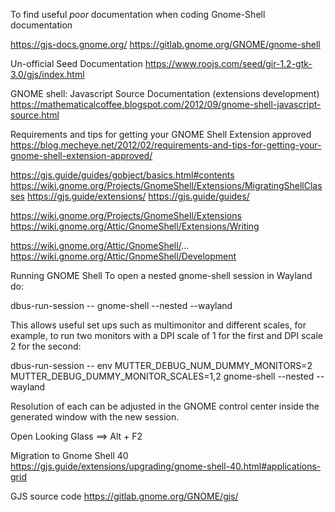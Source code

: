 To find useful *poor* documentation when coding Gnome-Shell documentation

https://gjs-docs.gnome.org/
https://gitlab.gnome.org/GNOME/gnome-shell

Un-official Seed Documentation https://www.roojs.com/seed/gir-1.2-gtk-3.0/gjs/index.html

GNOME shell: Javascript Source Documentation (extensions development)
https://mathematicalcoffee.blogspot.com/2012/09/gnome-shell-javascript-source.html


Requirements and tips for getting your GNOME Shell Extension approved
https://blog.mecheye.net/2012/02/requirements-and-tips-for-getting-your-gnome-shell-extension-approved/

https://gjs.guide/guides/gobject/basics.html#contents
https://wiki.gnome.org/Projects/GnomeShell/Extensions/MigratingShellClasses
https://gjs.guide/extensions/
https://gjs.guide/guides/

https://wiki.gnome.org/Projects/GnomeShell/Extensions
https://wiki.gnome.org/Attic/GnomeShell/Extensions/Writing


https://wiki.gnome.org/Attic/GnomeShell/...
https://wiki.gnome.org/Attic/GnomeShell/Development

Running GNOME Shell
To open a nested gnome-shell session in Wayland do:

dbus-run-session -- gnome-shell --nested --wayland

This allows useful set ups such as multimonitor and different scales, for example, to run two monitors with a DPI scale of 1 for the first and DPI scale 2 for the second:

dbus-run-session -- env MUTTER_DEBUG_NUM_DUMMY_MONITORS=2 MUTTER_DEBUG_DUMMY_MONITOR_SCALES=1,2 gnome-shell --nested --wayland

Resolution of each can be adjusted in the GNOME control center inside the generated window with the new session.



Open Looking Glass ==> Alt + F2



Migration to Gnome Shell 40
https://gjs.guide/extensions/upgrading/gnome-shell-40.html#applications-grid


GJS source code
https://gitlab.gnome.org/GNOME/gjs/